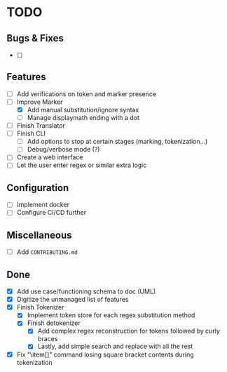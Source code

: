 # TODO

## Bugs & Fixes

- [ ]

## Features

- [ ] Add verifications on token and marker presence
- [ ] Improve Marker
    - [x] Add manual substitution/ignore syntax
    - [ ] Manage displaymath ending with a dot
- [ ] Finish Translator
- [ ] Finish CLI
    - [ ] Add options to stop at certain stages (marking, tokenization...)
    - [ ] Debug/verbose mode (?)
- [ ] Create a web interface
- [ ] Let the user enter regex or similar extra logic

## Configuration

- [ ] Implement docker
- [ ] Configure CI/CD further

## Miscellaneous

- [ ] Add `CONTRIBUTING.md`

## Done

- [x] Add use case/functioning schema to doc (UML)
- [x] Digitize the unmanaged list of features
- [x] Finish Tokenizer
    - [x] Implement token store for each regex substitution method
    - [x] Finish detokenizer
        - [x] Add complex regex reconstruction for tokens followed by curly braces
        - [x] Lastly, add simple search and replace with all the rest
- [x] Fix "\item[]" command losing square bracket contents during tokenization
